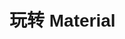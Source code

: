 

# 玩转 Material

<div id="progress-container">
  <div id="progress-bar"></div>
</div>


> 看似最简单实则最折磨的一步(╯﹏╰)  

其实[官方文档](https://squidfunk.github.io/mkdocs-material/tutorials/blogs/basic/)能解决 80% 的问题，但第一次 face 可能会迷失方向  
所以我会先尝试为“设置”模块—— mkdocs.yml 写一份尽可能详细的说明书  
让您能够游刃有余的在官方文档中找到自己所需  
当然，我也会给出自己的配置方案，您可以在我的基础上修改（不建议）

## 关于 mkdocs.yml ，我们能做些什么？

### 字段树

```text
mkdocs.yml
├─ site_author
├─ site_name
├─ site_url
├─ site_description
├─ repo_name
├─ repo_url
├─ copyright
├─ nav
│  └─ 您的项目结构
├─ theme
│  ├─ 主题配置
│  └─ features
├─ plugins
├─ markdown_extensions
├─ extra
├─ extra_javascript
└─ extra_css
```

### 字段解释

#### 站点信息

:   site_author：站点作者

:   site_name：站名

:   site_url：站点地址，如 `https://dixilog.github.io/`

:   site_description：站点描述，用于搜索引擎附栏 / 收藏介绍

:   repo_name：您的 github 仓库名称

:   repo_url：您的 github 地址

:   copyright：版权声明，不是很懂，建议百度

---

#### nav——导航树

> mkdocs 初始化时会自主渲染 nav 下每一路径的文档

!!! abstract "关于 nav"
    除了配置 blog 插件对应文件夹下文档，其余都需要先在导航树中说明，方可成功渲染  
    配置格式为“栏目 + 子文档”

^^下面以我的 nav 为例进行说明^^

1. 一级缩进为总栏目，如“Home”“NBU-NOTEBOOK”等，栏目下可有任意子栏目
2. 在 nav 中的顺序即为网址排序
3. 每一栏目下必须有一个 index.md，而第一栏目下的为网站先导页，即 HOME 页
4. 渲染后的 ==栏目名== 受 nav 配置控制，==文档名== 一般就是标题

```yaml title="mkdocs.yml"
# 导航树配置
nav:
  - Home: 
    - index.md
    - Build Your Own Blog: 
      - build_your_web/index.md
      - build_your_web/access your github.io.md
      - build_your_web/玩转 Material.md
      - build_your_web/feishu2githubPages.md
    - build_your_web/markdown 速记.md
  - NBU-NOTEBOOK: 
      - NBU-NOTEBOOK/index.md
      - NBU-NOTEBOOK/S&S.md
  - 随手记[TODO]:
      - 随手记/index.md
  - Chronic Study[TODO]:
      - Chronic Study/index.md
  - NBU_ROCOS:
      - ROCOS/index.md
      - ROCOS/info&ref.md
  - 闲言碎语:
      - blog/index.md
```

对应的目录树（部分）

```
docs
├─ index.md
│
├─ build_your_web
│  ├─ access your github.io.md
│  ├─ feishu2githubPages.md
│  ├─ index.md
│  ├─ markdown 速记.md
│  └─ 玩转 Material.md
│
├─ NBU-NOTEBOOK
│  ├─ index.md
│  └─ S&S.md
│
├─ 随手记
│  └─ index.md
│
├─ Chronic Study
│  └─ index.md
│
├─ ROCOS
│  ├─ index.md
│  └─ info&ref.md
│
└─ blog
   ├─ .authors.yml
   ├─ index.md
   └─ posts
```

熟悉之后就可以在自己构思的网站框架基础上搭建目录环境并配置 nav 啦~


---

### 我们还能做些什么？



=== "theme 基础配置"

    > 这一部分和 [Setup](https://squidfunk.github.io/mkdocs-material/setup/) 部分对应 
 
    ^^name^^：主题名称，这里填 material(当然，您也可以换成您喜欢的)  
    ^^favicon^^：网站图标  
    ^^language^^：语言  
    ^^font^^：字体，包括正文与代码  
    ^^palette^^：亮暗色模式配置  
    ^^icon^^：用到的 icon，如 logo、注释等(1)
    { .annotate }

    1. [icon 检索](https://squidfunk.github.io/mkdocs-material/reference/icons-emojis/#search)传送门
     
    ??? tip "可选 icon"  
        <center>

        | Icon name <br/>  | Purpose<br/>                                                                                             |
        | ---------------- | -------------------------------------------------------------------------------------------------------- |
        | `logo`<br/>      | 左上角的 LOGO<br/>                                                                                       |
        | `menu`<br/>      | Open drawer<br/>                                                                                         |
        | `alternate`<br/> | Change language<br/>                                                                                     |
        | `search`<br/>    | Search icon <br/> |
        | `share`<br/>     | Share search<br/>                                                                                        |
        | `close` <br/>    | Reset search,  dismissannouncements<br/>                                                                 |
        | `top`<br/>       | Back-to-top button<br/>                                                                                  |
        | `edit`<br/>      | Edit current page<br/>                                                                                   |
        | `view`<br/>      | View page source<br/>                                                                                    |
        | `repo`<br/>      | Repository icon<br/>                                                                                     |
        | `previous`<br/>  | Previous page in footer, hide search on mobile<br/>                                                      |
        | `next`<br/>      | Next page in footer<br/>                                                                                 |

        </center>

    ??? example "我的配置"  
        ```yaml title="mkdocs.yml"
        name: material # 主题名称
        # custom_dir: overrides # 自定义文件夹，对于个别页面，如果您不想使用主题的默认样式，可以在这里进行修改，使用里面的文件覆盖主题的默认文件。具体可以参考material官方文档
        favicon: img/favicon.ico  # 网站图标
        language: zh # 语言
        font: # 字体，大概率不需要换
            text: Roboto
            code: Roboto Mono
        palette:
        - media: "(prefers-color-scheme: light)" # 浅色
            scheme: default
            primary: light green
            accent: orange
            toggle:
            icon: material/lightbulb-variant
            name: Switch to dark mode
        - media: "(prefers-color-scheme: dark)" # 深色
            scheme: slate
            primary: blue grey
            accent: amber
            toggle:
            icon: material/lightbulb-variant-outline
            name: Switch to light mode
        icon: # 一些用到的icon
            logo: logo
            previous: fontawesome/solid/angle-left
            next: fontawesome/solid/angle-right
            repo: fontawesome/brands/git-alt 
            annotation: material/chevron-right-circle
        ```
=== "features"

    关于网站基础功能（features），material 为我们提供了大量选择  
    下面将说明我们具体能改些什么，同时给出传送门，如有需求即可前往查询配置（其实是懒得打  
    非面面俱到，只挑自己会的 🤷‍♂️  

    <div class="grid cards" markdown>

    -   :art:{ .lg .middle } **更改配色**

        ---

        - 主题色、强调色和亮暗色模式的配色  
        - 自定义颜色

        [:octicons-arrow-right-24: Changing the colors](https://squidfunk.github.io/mkdocs-material/setup/changing-the-colors)

    -   :material-format-font:{ .lg .middle } **更改字体**

        ---

        常规字体 | 自定义字体

        [:octicons-arrow-right-24: Changing the fonts](https://squidfunk.github.io/mkdocs-material/setup/changing-the-fonts/)

    -   :earth_asia:{ .lg .middle } **更改语言**

        ---

        默认语言 | 多语言选择 | 自定义翻译

        [:octicons-arrow-right-24: Changing the language](https://squidfunk.github.io/mkdocs-material/setup/changing-the-language/)

    -   :simple-icon:{ .lg .middle } **更改图标**

        ---

        网页 LOGO | 导航栏图标 | 按钮 icon

        [:octicons-arrow-right-24: Changing the logo and icons](https://squidfunk.github.io/mkdocs-material/setup/changing-the-logo-and-icons/)
    -   :material-navigation-variant:{ .lg .middle } **导航栏设置**

        ---

        跳转快速加载 | URL 锚点追踪 | 导航栏位置  
        左侧导航栏折叠/展开 |  导航修剪   
        index 页设置 | 目录集成  
        目录跟踪 | 快速返回 | 页面宽度  

        [:octicons-arrow-right-24: Setting up navigation](https://squidfunk.github.io/mkdocs-material/setup/setting-up-navigation/)
    -   :smiling_face_with_3_hearts:{ .lg .middle } **强迫症补齐**

        ---

        [:octicons-arrow-right-24: 啥也没有](#)

    </div>
=== "plugins"

    除了基础设定，material 还提供了一些 [plugins](https://squidfunk.github.io/mkdocs-material/plugins/) 以提高幸福度  
    对于我使用的 ^^search、blog 和 statistics^^ 插件见后  

    至于其他插件，目前没用过也没需求，不会捏 😋  
    可以自己折腾一下，到这里其实应该能看出官网写的是很很清晰惹
=== "markdown_extensions"
    
    mkdocs 的一大特色便是富文本下 md 文件的静态渲染，其中 pyMarkdown 功不可没

    用法可见我的 [pyMarkdown 速记](http://127.0.0.1:8000/build_your_web/markdown%20%E9%80%9F%E8%AE%B0/)(1) ，而这里与 [Reference](https://squidfunk.github.io/mkdocs-material/reference/) 对应说明配置  
    { .annotate }

    1. 建议全部配置结束后再去折腾:pinching_hand:

    ##### 您可以增加

    <div class="grid cards" markdown>

    -   [高亮块](https://squidfunk.github.io/mkdocs-material/reference/admonitions/)

        ---
        ```yaml title="mkdocs.yml"
        markdown_extensions:
            - admonition
            - pymdownx.details
            - pymdownx.superfences
        ```

    -   [注释块](https://squidfunk.github.io/mkdocs-material/reference/annotations/)

        ---
        ```yaml title="mkdocs.yml"
        markdown_extensions:
            - attr_list
            - md_in_html
            - pymdownx.superfences
        ```

    -   [按钮](https://squidfunk.github.io/mkdocs-material/reference/buttons/)

        ---
        ```yaml title="mkdocs.yml"
        markdown_extensions:
            - attr_list
        ```

    -   [代码块](https://squidfunk.github.io/mkdocs-material/reference/code-blocks/)

        ---
        ```yaml title="mkdocs.yml"
        markdown_extensions:
          - pymdownx.highlight:
            anchor_linenums: true
            line_spans: __span
            pygments_lang_class: true
          - pymdownx.inlinehilite
          - pymdownx.snippets
          - pymdownx.superfences
        theme:
            features:
              - content.code.copy
        ```

    -   [分栏](https://squidfunk.github.io/mkdocs-material/reference/content-tabs/)

        ---
        ```yaml title="mkdocs.yml"
        markdown_extensions:
            - pymdownx.superfences
            - pymdownx.tabbed:
                alternate_style: true
            theme:
                features:
                  - content.tabs.link
        ```

    -   [表格](https://squidfunk.github.io/mkdocs-material/reference/data-tables/)

        ---
        ```yaml title="mkdocs.yml"
        markdown_extensions:
            - tables
        ```

    -   [diagram](https://squidfunk.github.io/mkdocs-material/reference/diagrams/)

        ---
        ```yaml title="mkdocs.yml"
        markdown_extensions:
            - pymdownx.superfences:
            custom_fences:
              - name: mermaid
                class: mermaid
                format: !!python/name:pymdownx.superfences.fence_code_format
        ```

    -   [脚注](https://squidfunk.github.io/mkdocs-material/reference/footnotes/)

        ---
        ```yaml title="mkdocs.yml"
        markdown_extensions:
            - footnotes
        ```

    -   [强调格式](https://squidfunk.github.io/mkdocs-material/reference/formatting/)

        ---
        ```yaml title="mkdocs.yml"
        markdown_extensions:
            - pymdownx.critic
            - pymdownx.caret
            - pymdownx.keys
            - pymdownx.mark
            - pymdownx.tilde
        ```

    -   [grid](https://squidfunk.github.io/mkdocs-material/reference/grids/)

        ---
        ```yaml title="mkdocs.yml"
        markdown_extensions:
            - attr_list
            - md_in_html
        ```

    -   [表情](https://squidfunk.github.io/mkdocs-material/reference/icons-emojis/)

        ---
        ```yaml title="mkdocs.yml"
        markdown_extensions:
            - attr_list
            - pymdownx.emoji:
                emoji_index: !!python/name:material.extensions.emoji.twemoji
                emoji_generator: !!python/name:material.extensions.emoji.to_svg
        ```

    -   [图片](https://squidfunk.github.io/mkdocs-material/reference/images/)

        ---
        ```yaml title="mkdocs.yml"
        markdown_extensions:
            - attr_list
            - md_in_html
        ```

    -   [列表](https://squidfunk.github.io/mkdocs-material/reference/lists/)

        ---
        ```yaml title="mkdocs.yml"
        markdown_extensions:
            - def_list
            - pymdownx.tasklist:
                custom_checkbox: true
        ```

    -   [公式](https://squidfunk.github.io/mkdocs-material/reference/math/)

        ---
        ```js title="docs/javascripts/mathjax.js"
        window.MathJax = {
            tex: {
                inlineMath: [["\\(", "\\)"]],
                displayMath: [["\\[", "\\]"]],
                processEscapes: true,
                processEnvironments: true
            },
            options: {
                ignoreHtmlClass: ".*|",
                processHtmlClass: "arithmatex"
            }
        };

        document$.subscribe(() => { 
            MathJax.startup.output.clearCache()
            MathJax.typesetClear()
            MathJax.texReset()
            MathJax.typesetPromise()
        })
        ```
        ```js title="docs/javascripts/katex.js"
        document$.subscribe(({ body }) => { 
            renderMathInElement(body, {
                delimiters: [
                { left: "$$",  right: "$$",  display: true },
                { left: "$",   right: "$",   display: false },
                { left: "\\(", right: "\\)", display: false },
                { left: "\\[", right: "\\]", display: true }
                ],
            })
        })
        ```

        ```yaml title="mkdocs.yml"
        markdown_extensions:
            - pymdownx.arithmatex:
                generic: true

        extra_javascript:
            - javascripts/mathjax.js
            - https://unpkg.com/mathjax@3/es5/tex-mml-chtml.js
            - javascripts/katex.js
            - https://unpkg.com/katex@0/dist/katex.min.js
            - https://unpkg.com/katex@0/dist/contrib/auto-render.min.js
            
        extra_css:
            - https://unpkg.com/katex@0/dist/katex.min.css
        ```

    </div>


=== "其他字段"

    extra：其他设置，如 analytics 分析，页脚设置

    extra_javascript | extra_css ：额外的 js 文件和 css 文件，用于自添加 
---



## 我的配置

### .yml 配置

比较凌乱（因为当初复制粘贴的时候看不懂），只是参考，推荐大家基于官方文档慢慢配置

```yaml
# 项目信息_
# 站点作者_
site_author: dixi  
# 站名_
site_name: dixi's BLOG
# 站点地址_
# site_url: https://localhost:8000/_
site_url: https://dixilog.github.io/

site_description: >- # 项目描述
  Welcome to dixi's BLOG. Ad infinitum, ad aeternum progredi.
# 代码仓库信息
repo_name:  dixiLOG # 仓库名称_
repo_url: https://github.com/dixiLOG/dixiLOG.github.io.git # 仓库地址
# 版权信息
copyright: Copyright &copy; 2024 | powered by dixiLOG | All rights reserved.
# 导航树配置
nav:
  - Home: 
    - index.md
    - Build Your Own Blog: 
      - build_your_web/index.md
      - build_your_web/access your github.io.md
      - build_your_web/玩转 Material.md
      - build_your_web/feishu2githubPages.md
    - build_your_web/markdown 速记.md
  - NBU-NOTEBOOK: 
      - NBU-NOTEBOOK/index.md
      - NBU-NOTEBOOK/S&S.md
  - 随手记[TODO]:
      - 随手记/index.md
  - Chronic Study[TODO]:
      - Chronic Study/index.md
  - NBU_ROCOS:
      - ROCOS/index.md
      - ROCOS/info&ref.md
  - 闲言碎语:
      - blog/index.md

# 主题配置
theme:
  name: material # 主题名称
  # custom_dir: material/overrides # 自定义文件夹，对于个别页面，如果您不想使用主题的默认样式，可以在这里进行修改，使用里面的文件覆盖主题的默认文件。具体可以参考material官方文档
  # logo: https://cdn.jsdelivr.net/gh/dixiLOG/blogStatic/images/logo.png # logo 图片  
  favicon: img/favicon.ico  # 网站图标
  language: zh # 语言
  font: # 字体，大概率不需要换
    text: Roboto
    code: Roboto Mono
  palette:
  - media: "(prefers-color-scheme: light)" # 浅色
    scheme: default
    primary: light green
    accent: orange
    toggle:
      icon: material/lightbulb-variant
      name: Switch to dark mode
  - media: "(prefers-color-scheme: dark)" # 深色
    scheme: slate
    primary: blue grey
    accent: amber
    toggle:
      icon: material/lightbulb-variant-outline
      name: Switch to light mode
  icon: # 一些用到的icon
    logo: logo
    previous: fontawesome/solid/angle-left
    next: fontawesome/solid/angle-right
    repo: fontawesome/brands/git-alt 
    annotation: material/chevron-right-circle
  # 功能
  features:
    # - header.autohide # 自动隐藏头部
    - navigation.instant # 导航栏快速跳转
    - navigation.tabs # 导航栏多标签
    - navigation.sections # 开启后左侧导航栏不折叠
    - navigation.tracking # 导航栏URL跟踪
    - navigation.footer # 底部导航栏
    - search.highlight # 搜索结果高亮
    # - navigation.expand # 导航栏展开
    - navigation.indexes # 提供概述页面
    - toc.follow # 目录跟随
    # - navigation.tabs # 顶级索引被作为tab
    # - navigation.tabs.sticky # 导航栏始终可见
    # - toc.integrate # 目录集成左边栏
    - navigation.top # 快速回到顶部
    - content.code.annotate # 代码注解
    - content.tooltips # 工具提示
    - search.suggest # 搜索建议
    - search.share # 搜索结果分享
    - content.code.copy # 复制代码按钮
    - navigation.instant.prefetch # 预加载
    - navigation.instant.progress # 进度条
    # - content.action.edit
    # - content.action.view

# 插件配置
plugins:
- glightbox # 图片灯箱
- search: # 搜索
    lang: 
      - en
      - zh  # 中文搜索支持
- tags # 标签功能 插件
# - meta-descriptions:
#     export_csv: false
#     quiet: false
#     enable_checks: false
#     min_length: 50
#     max_length: 160
#     trim: false # 元描述插件
- statistics: # 统计功能插件 
    page_template: "page_template/page_statistics.html"
    words_per_minute: 200
- blog: # 博客功能插件
    blog_dir: blog
    # blog_toc: true
    post_date_format: full
    archive_toc: true
    categories_toc: true
    archive_name: DIXI的碎碎念流水
    # archive_date_format: MMMM
    category_name: DIXI的碎碎念分类
    # categories_allowed:
      # - 口水鸡  #书 电影
      # - 豆腐脑  #输出观点
      # - 碎碎念  #随笔
    pagination_per_page: 15 # 每页文章数
    # post_excerpt: required # 文章摘要,和下面的配合食用，但不知道为什么我不能开启这一句
    post_excerpt_separator: <!-- more -->
    pagination_format: "$link_first $link_previous ~2~ $link_next $link_last"   # 页码格式_
    # pagination_keep_content: true   # 保留分页内容
    # draft_if_future_date: true # 草稿发布日期大于当前日期则发布为草稿
    post_readtime: false   # 关闭阅读时间
    # post_readtime_words_per_minute: 300

# - git-revision-date-localized:
#     enable_creation_date: true # 启用创建日期
#     enable_last_updated_date: true # 启用最后更新日期
#     fallback_to_build_date: false # 启用日期，如果没有git信息，则使用构建日期
#     format: "%Y-%m-%d" # 日期格式化
#     locale: zh_CN # 语言

# mk扩展配置_
markdown_extensions:
  - toc:      # 目录
      permalink: true
      toc_depth: 4
      title: Contents
  # - meta
  - abbr
  - tables
  - def_list
  - attr_list
  - md_in_html
  - sane_lists
  - admonition
  - pymdownx.keys
  - pymdownx.mark #支持高亮标记文本
  - pymdownx.tilde
  - pymdownx.critic
  - pymdownx.details
  - pymdownx.snippets
  - pymdownx.magiclink
  - pymdownx.superfences
  - pymdownx.inlinehilite
  - markdown.extensions.attr_list
  - pymdownx.smartsymbols
  - pymdownx.arithmatex
  - pymdownx.caret
  - footnotes
  
  - pymdownx.betterem:     # 改进的强调
      smart_enable: all
  - pymdownx.emoji:
      emoji_index: **!!python/name:material.extensions.emoji.twemoji**
      emoji_generator: **!!python/name:material.extensions.emoji.to_svg**
  - pymdownx.tabbed:      # 标签页
      alternate_style: true 
  - pymdownx.tasklist:    # 任务列表
      custom_checkbox: true
  - pymdownx.highlight:    # 代码高亮
      anchor_linenums: true
  - pymdownx.arithmatex:  # 数学公式
      generic: true
  - pymdownx.superfences:    # diagrams | 流程图
      custom_fences:
      - name: mermaid
        class: mermaid
        format: **!!python/name:pymdownx.superfences.fence_code_format**

# 其他配置
extra:
  social:
    - icon: fontawesome/brands/github
      link: https://github.com/dixiLOG
      name: 我滴GitHub
  analytics:
    provider: google
    property: G-WNP42HF8NE
    feedback:
      title: Looking for your feedback!
      ratings:
        - icon: material/thumb-up-outline 
          name: This page was helpful
          data: 1
          note: >**-**
           O(∩_∩)O谢谢啦~
        - icon: material/thumb-down-outline
          name: This page could be improved
          data: 0
          note: >**-** 
            嘿呀嘿呀，努力搬砖...

# 额外的js文件和css文件
extra_javascript:
  # 自定义js文件，一定要放在最后面，不然会覆盖掉主题的js文件
  # - https://www.gstatic.com/firebasejs/8.10.0/firebase-app.js   
  # - https://www.gstatic.com/firebasejs/8.10.0/firebase-auth.js
  - javascripts/extra.js
  - https://imgbb.com/upload.js
  - javascripts/katex.js
  - https://unpkg.com/katex@0/dist/katex.min.js
  - https://unpkg.com/katex@0/dist/contrib/auto-render.min.js
  - javascripts/mathjax.js
  - https://unpkg.com/mathjax@3/es5/tex-mml-chtml.js

  # - '//busuanzi.ibruce.info/busuanzi/2.3/busuanzi.pure.mini.js'
extra_css:
  - stylesheets/extra.css
  - https://cdn.jsdelivr.net/npm/lxgw-wenkai-webfont@1.1.0/style.css
  - https://unpkg.com/katex@0/dist/katex.min.css
```

---

> 到此基本配置结束  
> 后面的功能就是选做啦

### giscus 评论模块

[这篇教程](https://yliu-fe.github.io/Techs/Notes%20for%20Mkdocs/Comment%20with%20Giscus/)说的已然是非常清楚，我就不照搬了  
如果教程的方法 OK ，那就不需要往下看啦

!!! failure "我的问题"
    我发现本地渲染下正常而托管发布后评论模块不显示

没找到原因，于是我换了个思路  
因为我并没有每篇都需要加评论的需求（实际上只有 HOME 页），干脆就改成了 HTML 嵌入


??? success "在需要的页面中添加"
    ```html hl_lines="5-6 8" title=".md"
    <!-- Giscus 评论功能 -->
    <div id="giscus-container"></div>

    <script src="https://giscus.app/client.js"
            data-repo="..."
            data-repo-id="..."
            data-category="Announcements"
            data-category-id="..."
            data-mapping="pathname"
            data-strict="0"
            data-reactions-enabled="0"    
            data-emit-metadata="0"
            data-input-position="bottom"
            data-theme="preferred_color_scheme"
            data-lang="zh-CN"
            crossorigin="anonymous"
            async>
    </script>

    <script>
        document.addEventListener("DOMContentLoaded", **function**() {
            **var** feedbackSection = document.querySelector('md-feedback'); // 确保选择器正确
            **var** giscusContainer = document.querySelector('#giscus-container');

            if (feedbackSection && giscusContainer) {
                // 调试输出
                console.log('Feedback section found:', feedbackSection);
                console.log('Giscus container found:', giscusContainer);

                // 确保 feedbackSection 在页面中
                if (feedbackSection.parentNode) {
                    feedbackSection.parentNode.appendChild(giscusContainer); // 尝试 appendChild
                }
            } else {
                console.log('Feedback section or Giscus container not found.');
            }

            // 设置初始主题
            **var** palette = __md_get("__palette");
            **var** theme = palette && palette.color.scheme === "slate" ? "dark" : "light";
            **var** giscusScript = document.querySelector("#giscus-container script");
            if (giscusScript) {
                giscusScript.setAttribute("data-theme", theme);
            }

            // 注册主题切换事件
            **var** paletteToggle = document.querySelector("[data-md-component=palette]");
            if (paletteToggle) {
                paletteToggle.addEventListener("change", **function**() {
                    **var** newPalette = __md_get("__palette");
                    **var** newTheme = newPalette && newPalette.color.scheme === "slate" ? "dark_dimmed" : "light_high_contrast";
                    // 主题颜色
                    // | 'light'
                    // | 'light_high_contrast'
                    // | 'light_protanopia'
                    // | 'dark'
                    // | 'dark_high_contrast'
                    // | 'dark_protanopia'
                    // | 'dark_dimmed'
                    // | 'transparent_dark'

                    // 更新 Giscus 评论主题
                    **var** giscusFrame = document.querySelector("iframe.giscus-frame");
                    if (giscusFrame) {
                        giscusFrame.contentWindow.postMessage(
                            { giscus: { setConfig: { theme: newTheme } } },
                            "https://giscus.app"
                        );
                    }

                });
            }
        });
    </script>
    ```
高亮的三行改成自己的即可

---

### Google Analytics & firebase 身份认证

首先您需要注册一个 [Google Analytics](https://analytics.google.com/ ) 的账号并创建一个与网站绑定的数据流，最终得到一个 ID，就在下图的框框里

![](https://cdn.jsdelivr.net/gh/dixiLOG/blogStatic/GM74btDk6oy0jKxxCngchbOlnMc.png)

如果有问题，可以看看 [support.google.com](https://support.google.com/analytics/answer/9304153?hl=zh-Hans#zippy=) 或者其他类似的帮助文档

然后在 extra 字段配置即可

```yaml title="mkdocs.yml"
extra:
  analytics:
    provider: google
    property: G-XXXXXXXXXX
```

后续网站上所有的操作都会被记录下来了

---

下面是基于 firebase 的身份认证，对于一个开源的项目来说并没有啥意义，但做都做了就记录一下咯:man_tipping_hand:  
原理十分简单，即用第三方平台管理账号密码，并监视被保护页，遇到未登录用户跳转至登陆页面

同样的，您需要先拥有一个与网页绑定的 [firebase](https://firebase.google.com/?hl=zh-cn) 账号

![](https://cdn.jsdelivr.net/gh/dixiLOG/blogStatic/F1U4b7WJuoaWnrxKtB8c1KpDnXc.png)

如果是第一次登陆，则无任何项目，所以下一步就是创建一个新的项目

找到"创建项目"，输入您的名称，继续

![](https://cdn.jsdelivr.net/gh/dixiLOG/blogStatic/MOo1bGEKPoBqvzx18ClcU68Mnlg.png)

勾选 Analytics，继续

![](https://cdn.jsdelivr.net/gh/dixiLOG/blogStatic/WXB5bG07QoMgoXxNg1CcjRYqnGg.png)

选择账号，创建项目

![](https://cdn.jsdelivr.net/gh/dixiLOG/blogStatic/WckwbLayTokbVpxeZ8YcVeUwn0g.png)

转完圈圈，选择网页创建新的应用

![](https://cdn.jsdelivr.net/gh/dixiLOG/blogStatic/H4fUbYkvcogs25xp5wBc9cSgnee.png)

输入名称，^^勾选 hosting^^ ，创建即可

![](https://cdn.jsdelivr.net/gh/dixiLOG/blogStatic/Fc9vbpsAroshBix2j9FcHFQWnAi.png)

![](https://cdn.jsdelivr.net/gh/dixiLOG/blogStatic/XGPmbAFdHo54HnxNiZpcWH8onKe.png)

进入应用的设置界面下拉，得到配置段

![](https://cdn.jsdelivr.net/gh/dixiLOG/blogStatic/YZvWbC2aXoXTEzxH1pic0sVnnL7.png)

左边导航栏选择 Authentic 进入后即可开始配置

![](https://cdn.jsdelivr.net/gh/dixiLOG/blogStatic/MbaqbvLtQohk1IxsvM5cDaOMnzh.png)

---

**下面是我的配置**

选择电子邮件/密码登陆，创建一个用户

![](https://cdn.jsdelivr.net/gh/dixiLOG/blogStatic/DBBlb0zZso8c00xYWcUcKsiRnnd.png)

设置为只登陆（因为是身份认证）

![](https://cdn.jsdelivr.net/gh/dixiLOG/blogStatic/TXGGb4JSBo3tAKxOBkQcWh4Vnwd.png)

---

**接着配置网页端**


??? "在需要保护页面所在目录下新建 login.html"
    ```html title="login.html"
    <!DOCTYPE html>
    <html lang="en">
    <head>
        <meta charset="UTF-8">
        <meta name="viewport" content="width=device-width, initial-scale=1.0">
        <title>Login</title>
        <style>
            body {
                font-family: Arial, sans-serif;
                background: url('rocos_img/zmbz.png') no-repeat center center fixed; /* 替换为您的本地图像路径 */
                background-size: cover;
                display: flex;
                justify-content: center;
                align-items: center;
                height: 100vh;
                margin: 0;
                animation: backgroundAnimation 10s infinite alternate;/* 背景动画 */
            }

            /* 背景动画，渐隐和缩放效果 */
            @keyframes backgroundAnimation {
                0% {
                    opacity: 0.8;
                    transform: scale(1);
                }
                50% {
                    opacity: 1;
                    transform: scale(1.05);
                }
                100% {
                    opacity: 0.8;
                    transform: scale(1);
                }
            }

            #login-form {
                background: rgba(204, 224, 217, 0.98); /* 调整背景颜色的透明度 */
                border-radius: 10px;
                box-shadow: 0 10px 20px rgba(0, 0, 0, 0.2), 0 6px 6px rgba(0, 0, 0, 0.22); /* 增强阴影效果 */
                padding: 30px;
                width: 100%;
                max-width: 350px;
                text-align: center;
                animation: formAnimation 2s ease-in-out; /* 登录表单的进入动画 */
                transition: transform 0.1s ease-out; /* 添加平滑过渡 */
                transform-style: preserve-3d; /* 保留 3D 变换效果 */
            }

            _/* 表单动画，淡入效果 */_
            @keyframes formAnimation {
                0% {
                    opacity: 0;
                    transform: translateY(-20px);
                }
                100% {
                    opacity: 1;
                    transform: translateY(0);
                }
            }

            #login-form h2 {
                margin-bottom: 20px;
                color: #333;
                font-size: 24px;
                transform: translateZ(20px); /* 增加 Z 轴位移以显示厚度 */
            }

            #login-form input {
                width: calc(100% - 20px);
                padding: 15px;
                margin: 10px 0;
                border: 1px solid #ddd;
                border-radius: 5px;
                font-size: 16px;
                box-sizing: border-box;
                transition: box-shadow 0.3s ease; /* 输入框焦点动态效果 */
                transform: translateZ(10px); /* 增加 Z 轴位移以显示厚度 */
            }
            #login-form input:focus {
                box-shadow: 0 0 8px rgba(0, 123, 255, 0.5);
            }

            #login-form button {
                width: 100%;
                padding: 15px;
                font-size: 16px;
                border: none;
                border-radius: 5px;
                background-color: #414b56;
                color: #fff;
                cursor: pointer;
                transition: background-color 0.3s ease, transform 0.3s ease; /* 按钮的动态效果 */
                transform: translateZ(10px); /* 增加 Z 轴位移以显示厚度 */
            }
            #login-form button:hover {
                background-color: #e7d362;
                transform: translateZ(10px) translateY(-2px);
            }
            #login-form p {
                margin-top: 15px;
                font-size: 14px;
                color: #555;
                transform: translateZ(10px); /* 增加 Z 轴位移以显示厚度 */
            }
            #login-form a {
                color: #007bff;
                text-decoration: none;
                transform: translateZ(10px); /* 增加 Z 轴位移以显示厚度 */
            }
            #login-form a:hover {
                text-decoration: underline;
            }

            /* 添加一些漂浮的装饰元素 */
            .floating-element {
                position: absolute;
                background-color: rgba(255, 255, 255, 0.6);
                border-radius: 50%;
                animation: floatingAnimation 6s infinite ease-in-out;
            }

            @keyframes floatingAnimation {
                0% {
                    transform: translateY(0);
                }
                50% {
                    transform: translateY(-15px);
                }
                100% {
                    transform: translateY(0);
                }
            }

            /* 定义不同大小和位置的漂浮元素 */
            .floating-element:nth-child(1) {
                width: 80px;
                height: 80px;
                bottom: 10%;
                left: 10%;
                animation-duration: 4s;
            }

            .floating-element:nth-child(2) {
                width: 50px;
                height: 50px;
                top: 20%;
                right: 20%;
                animation-duration: 7s;
            }

            .floating-element:nth-child(3) {
                width: 100px;
                height: 100px;
                top: 40%;
                left: 50%;
                animation-duration: 5s;
            }
        </style>
    </head>
    <body>
        <!-- 漂浮的装饰元素 -->
        <div class="floating-element"></div>
        <div class="floating-element"></div>
        <div class="floating-element"></div>

        <form id="login-form" onsubmit="return login();">
            <h2>Login</h2>
            <input type="email" id="email" placeholder="Email" required>
            <input type="password" id="password" placeholder="Password" required>
            <button type="submit">Login</button>
        </form>
        
        <script src="https://www.gstatic.com/firebasejs/8.10.0/firebase-app.js"></script>
        <script src="https://www.gstatic.com/firebasejs/8.10.0/firebase-auth.js"></script>
        <script>
            **const** firebaseConfig = {
                apiKey: "XXXXXXXXXXXXXXXXXXXXXX",
                authDomain: "XXXXXXXXXXXXXXXXXX",
                projectId: "XXXXXX",
                storageBucket: "XXXXXXXXXXXXXXXXXX",
                messagingSenderId: "XXXXXXXXX",
                appId: "XXXXXXXXXXXXXX",
                measurementId: "XXXXXXXXXXXXXXXX"
            };
            if (!firebase.apps.length) {
                firebase.initializeApp(firebaseConfig);
            }

            **function** login() {
                **const** email = document.getElementById("email").value;
                **const** password = document.getElementById("password").value;

                firebase.auth().signInWithEmailAndPassword(email, password)
                    .then((userCredential) **=>** {
                        window.location.href = '../ROCOS'; // 登录成功后跳转到受保护内容的入口页面
                    })
                    .catch((error) **=>** {
                        **const** errorMessage = error.message;

                        if (errorMessage.includes("INVALID_LOGIN_CREDENTIALS")) {
                            alert("邮箱或密码填写错误，请重试");
                        } else if (errorMessage.includes("EMAIL_NOT_FOUND")) {
                            alert("该邮箱不存在，请检查输入或注册新账户");
                        } else if (errorMessage.includes("USER_DISABLED")) {
                            alert("此用户账户已被禁用");
                        } else {
                            alert(`登录失败: ${errorMessage}`);
                        }
                        window.location.href = '../'; // 可根据需要删除或修改这行
                    });

                return false; _// 阻止表单提交_
            }

            firebase.auth().onAuthStateChanged((user) **=>** {
                if (user) {
                    window.location.href = '../ROCOS'; // 已登录用户直接跳转到受保护内容的入口页面
                }
            });

            // 添加鼠标移动事件监听器
            document.addEventListener("mousemove", **function** (e) {
                **const** loginForm = document.getElementById("login-form");
                **const** rect = loginForm.getBoundingClientRect();
                **const** x = e.clientX - rect.left - rect.width / 2;
                **const** y = e.clientY - rect.top - rect.height / 2;

                **const** rotateX = -(y / rect.height) * 15; // 根据鼠标位置计算旋转角度
                **const** rotateY = (x / rect.width) * 15;

                loginForm.style.transform = `perspective(1000px) rotateX(${rotateX}deg) rotateY(${rotateY}deg)`;
            });
        </script>
    </body>
    </html>
    ```

内容多是因为添加了一些花里胡哨的功能，如卡片跟随倾角，周期动画

在需要保护的界面中添加监视

```html title=".md"
<!-- 引入 Firebase SDK -->
<script src="https://www.gstatic.com/firebasejs/8.10.0/firebase-app.js"></script>
<script src="https://www.gstatic.com/firebasejs/8.10.0/firebase-auth.js"></script>

<script>
    // 确保 Firebase 只初始化一次
    if (!firebase.apps.length) {
        **const** firebaseConfig = {
            apiKey: "XXXXXXXXXXXXXXXXXXXXXX",
            authDomain: "XXXXXXXXXXXXXXXXXX",
            projectId: "XXXXXX",
            storageBucket: "XXXXXXXXXXXXXXXXXX",
            messagingSenderId: "XXXXXXXXX",
            appId: "XXXXXXXXXXXXXX",
            measurementId: "XXXXXXXXXXXXXXXX"
        };
        firebase.initializeApp(firebaseConfig);
    }

    // 监听用户登录状态
    firebase.auth().onAuthStateChanged((user) **=>** {
        if (user) {
            // 输出调试信息
            console.log('User already logged in, redirecting...');
            // alert('您已登录，为您自动跳转~');
        } else {
            // 输出调试信息
            console.log('User not logged in, redirecting to login.html');
            window.location.href = '../login.html'; // 未登录用户跳转到登录页
        }
    });
</script>
```

如此，当未登录用户点击时就会跳转 login.html

![](https://cdn.jsdelivr.net/gh/dixiLOG/blogStatic/QvP1b6xo0ohFd3x1GTScAL5cnoh.png)

而成功登陆之后，即可根据 cookie 自动登陆

---

### 基于 blog 插件的博客模块

在根目录下打开 powershell

```powershell title="powershell"
mkdir blog
cd blog
touch .authors.yml
mkdir posts
```

写入作者信息

```yaml title=".authors.yml"
authors:
    dixi:
        name: dixi        # Author name
        description: 略略略😋 # Author description
        avatar: /img/favicon.ico 
```
而 posts 下放置文章

字段不多解释，具体见 [Built-in blog plugin](https://squidfunk.github.io/mkdocs-material/plugins/blog/)

```yaml title="我的 mkdocs.yml"
- blog: # 博客功能插件
    blog_dir: blog
    # blog_toc: true
    post_date_format: full
    archive_toc: true
    categories_toc: true
    archive_name: DIXI的碎碎念流水
    # archive_date_format: MMMM
    category_name: DIXI的碎碎念分类
    # categories_allowed:      # 允许的分类
      # - 口水鸡  #书 电影
      # - 豆腐脑  #输出观点
      # - 碎碎念  #随笔
    pagination_per_page: 15 # 每页文章数_
    # post_excerpt: required # 文章摘要,和下面的配合食用，但不知道为什么我不能开启这一句
    post_excerpt_separator: <!-- more -->
    pagination_format: "$link_first $link_previous ~2~ $link_next $link_last"   # 页码格式_
    # pagination_keep_content: true   # 保留分页内容
    # draft_if_future_date: true # 草稿发布日期大于当前日期则发布为草稿
    post_readtime: false   # 关闭阅读时间
    # post_readtime_words_per_minute: 300
```
!!! success "使用"
    ```markdown title=".md"
    ---
    draft: false
    date: 2022-12-31
    categories:
        - 碎碎念
    authors:
        - dixi
    ---

    # title
    ```

---

### 基于 statistics 插件的阅读时长计算

参考：[mkdocs-statistics-plugin](https://pypi.org/project/mkdocs-statistics-plugin/)

![](https://cdn.jsdelivr.net/gh/dixiLOG/blogStatic/LO7pbg6rsoMCC1xVplgc2xdSnoh.png)

添加插件
```yaml title="mkdocs.yml"
plugins: 
   - statistics: # 统计功能插件 
```

具体字段见[参考文档](https://pypi.org/project/mkdocs-statistics-plugin/)

---

为解决 ^^Blog 下字体遮挡问题^^ ，需修改显示格式

参考：[statistics 修复 blog 显示问题](https://ronaldln.github.io/MyPamphlet-Blog/2023/10/24/mkdocs-material/)

在根目录下打开终端

```powershell title="powershell"
mkdir page_template
cd page_template
touch page_statistics.html
```

```html title="page_statistics.html"
<div markdown="1" style="margin-top: -30px; font-size: 0.75em; opacity: 0.7;">
&nbsp;

:material-circle-edit-outline: 约 {{ words }} 个字 {% if code_lines != 0 %} • :fontawesome-solid-code: {{ code_lines }} 行代码 {% endif %}{% if read_time %}:material-clock-time-two-outline: {% if read_time == 0 %}预计阅读时间不到 1 分钟{% else %}预计阅读时间 {{ read_time }} 分钟{% endif %}{% endif %}
    
---
</div>
```

```yaml title="mkdocs.yml"
plugins: 
   - statistics: # 统计功能插件
        page_template: "page_template/page_statistics.html"
```

---

### 霞鹜文楷字体

参考：[如何在 Mkdocs 里自定义字体(霞鹜文楷)](https://blog.csdn.net/m0_63203517/article/details/131946304)


```yaml title="mkdocs.yml"
extra_css:
  - https://cdn.jsdelivr.net/npm/lxgw-wenkai-webfont@1.1.0/style.css
  # - https://cdn.jsdelivr.net/npm/lxgw-wenkai-lite-webfont@1.1.0/style.css
  # - https://cdn.jsdelivr.net/npm/lxgw-wenkai-tc-webfont@1.0.0/style.css
  # - https://cdn.jsdelivr.net/npm/lxgw-wenkai-screen-webfont@1.1.0/style.css
```

```css  title="extra.css"
_/* 自定义字体 */_
body {
      font-family: "LXGW WenKai", sans-serif;
      /* Lite version */
      /* font-family: "LXGW WenKai Lite", sans-serif; */
      /* TC version */
      /* font-family: "LXGW WenKai TC", sans-serif; */
      /* Screen version */
      /* font-family: "LXGW WenKai Screen", sans-serif; */
    }
_/* 按钮字体 */_
button.md-top {
    font-family: LXGW WenKai; _/* 修改字体 */_
    font-size: 16px; _/* 修改字体大小 */_
    font-weight: bold; _/* 修改字体粗细 */_
    color: #374148; _/* 修改字体颜色 */_
  }
```

两个地方上下对应，区别见[参考文档](https://blog.csdn.net/m0_63203517/article/details/131946304)

---

### github 图床

!!! abstract "思路"
    创建新仓库与 token -> 下载并配置 PicGo -> 上传图片 ->  替换 md 图片链接 
    
个人感觉讲解意义不大，看[这一篇](https://zhuanlan.zhihu.com/p/347342082)即可  

---

### 创建/修改时间显示

> 最终效果/参考：[插件官方文档](https://timvink.github.io/mkdocs-git-revision-date-localized-plugin/)

安装插件

```powershell title="powershell"
pip install mkdocs-git-revision-date-localized-plugin
```

添加插件

```yaml title="mkdocs.yml"
plugins:
- git-revision-date-localized:  # 日期插件
    enabled: true
    fallback_to_build_date: true
    enable_creation_date: true  # 显示创建时间
    type: iso_datetime               # 日期显示格式（如 "2周前"）
    # custom_format: "%Y-%m-%d"   # 自定义日期格式（如 "2023-10-01"）
    locale: zh                  # 本地化语言（中文）
    timezone: Asia/Shanghai     # 时区
    exclude:                    # 排除某些文件
    - index.md
```

上述配置可按需修改，具体见官方文档👆

!!! note "关于`fallback_to_build_date`字段"
    相当于`default_date`，但如果没有`git`信息，则显示`build_date`，否则则显示当前时间  
    因为我的本地环境没有`git`信息，必须设为`true`，否则无法渲染  

修改`GitHub Actions`配置文件
```yaml hl_lines="6-7 18" title="PublishMySite.yml"
jobs: # 工作流的具体内容
  deploy:
    runs-on: ubuntu-latest # 创建一个新的云端虚拟机 使用最新Ubuntu系统
    steps:
      - uses: actions/checkout@v2 # 先checkout到main分支
        with:
            fetch-depth: 0
      - uses: actions/setup-python@v2 # 再安装Python3和相关环境
        with:
          python-version: 3.x

        # 使用 GitHub Actions 部署，需在配置文件中添加插件安装步骤：不加则github编译报错
      - run: pip install mkdocs-material # 使用pip包管理工具安装mkdocs-material
      - run: pip install mkdocs-statistics-plugin
      - run: pip install mkdocs-rss-plugin # 附加rss插件
      - run: pip install mkdocs-print-site-plugin # 附加打印插件
      - run: pip install mkdocs-glightbox # 附加图片放大插件
      - run: pip install mkdocs-git-revision-date-localized-plugin

      # 编译网站，最后再run
      - run: mkdocs gh-deploy --force # 使用mkdocs-material部署gh-pages分支         
```

推送到 GitHub 仓库，等待编译完成，即可在线浏览

---

### 一些简单的功能

#### 鼠标模拟烟花 + 样式

??? example "js | css"
    ```javascript title="extra.js"
    var CURSOR;

    Math.lerp = (a, b, n) => (1 - n) * a + n * b;

    const getStyle = (el, attr) **=>** {
        try {
            return window.getComputedStyle
                ? window.getComputedStyle(el)[attr]
                : el.currentStyle[attr];
        } catch (e) {}
        return "";
    };

    class Cursor {
        constructor() {
            this.pos = {curr: null, prev: null};
            this.pt = [];
            this.create();
            this.init();
            this.render();
        }

        move(left, top) {
            this.cursor.style["left"] = `${left}px`;
            this.cursor.style["top"] = `${top}px`;
        }

        create() {
            if (!this.cursor) {
                this.cursor = document.createElement("div");
                this.cursor.id = "cursor";
                this.cursor.classList.add("hidden");
                document.body.append(this.cursor);
            }

            var el = document.getElementsByTagName('*');
            for (**let** i = 0; i < el.length; i++)
                if (getStyle(el[i], "cursor") == "pointer")
                    this.pt.push(el[i].outerHTML);

            document.body.appendChild((this.scr = document.createElement("style")));
            // 这里改变鼠标指针的颜色 由svg生成
            this.scr.innerHTML = `* {cursor: url("data:image/svg+xml,<svg xmlns='http://www.w3.org/2000/svg' viewBox='0 0 8 8' width='8px' height='8px'><circle cx='4' cy='4' r='4' opacity='.5'/></svg>") 4 4, auto}`;
        }

        refresh() {
            this.scr.remove();
            this.cursor.classList.remove("hover");
            this.cursor.classList.remove("active");
            this.pos = {curr: null, prev: null};
            this.pt = [];

            this.create();
            this.init();
            this.render();
        }

        init() {
            document.onmouseover  = e => this.pt.includes(e.target.outerHTML) && this.cursor.classList.add("hover");
            document.onmouseout   = e => this.pt.includes(e.target.outerHTML) && this.cursor.classList.remove("hover");
            document.onmousemove  = e => {(this.pos.curr == null) && this.move(e.clientX - 8, e.clientY - 8); this.pos.curr = {x: e.clientX - 8, y: e.clientY - 8}; this.cursor.classList.remove("hidden");};
            document.onmouseenter = e => this.cursor.classList.remove("hidden");
            document.onmouseleave = e => this.cursor.classList.add("hidden");
            document.onmousedown  = e => this.cursor.classList.add("active");
            document.onmouseup    = e => this.cursor.classList.remove("active");
        }

        render() {
            if (this.pos.prev) {
                this.pos.prev.x = Math.lerp(this.pos.prev.x, this.pos.curr.x, 0.15);
                this.pos.prev.y = Math.lerp(this.pos.prev.y, this.pos.curr.y, 0.15);
                this.move(this.pos.prev.x, this.pos.prev.y);
            } else {
                this.pos.prev = this.pos.curr;
            }
            requestAnimationFrame(() => this.render());
        }
    }

    (() => {
        CURSOR = new Cursor();
        // 需要重新获取列表时，使用 CURSOR.refresh()
    })();

    // 生成随机颜色
    function randomColor() {
        const colors = ['#FF1461', '#18FF92', '#5A87FF', '#FBF38C'];
        return colors[Math.floor(Math.random() * colors.length)];
    }

    // 生成烟花效果
    function createFirework(x, y) {
        const fireworkContainer = document.createElement('div');
        fireworkContainer.classList.add('fireworks');
        fireworkContainer.style.left = `${x}px`;
        fireworkContainer.style.top = `${y}px`;
        document.body.appendChild(fireworkContainer);

        for (let i = 0; i < 25; i++) {
            const firework = document.createElement('div');
            firework.classList.add('firework');
            firework.style.backgroundColor = randomColor();
            firework.style.width = '5px';
            firework.style.height = '5px';
            firework.style.left = `${Math.random() * 80 - 50}px`;
            firework.style.top = `${Math.random() * 80 - 50}px`;
            firework.style.animation = `firework 1s ease-out forwards, fall 1s ${Math.random() * 0.5}s forwards`;
            fireworkContainer.appendChild(firework);
        }

        setTimeout(() => {
            fireworkContainer.remove();
        }, 300);
    }
    // 监听单击事件
    document.addEventListener('click', (event) => {
        const x = event.clientX;
        const y = event.clientY + window.scrollY;
        createFirework(x, y);
    });
    ```

    ```css  title="extra.css"
    _/* 鼠标样式 */_
    #cursor {
        position: fixed;
        width: 16px;
        height: 16px;
        _/* 这里改变跟随的底色 */_
        background: rgb(209, 181, 116);
        border-radius: 10px;
        opacity: 0.4;
        z-index: 10086;
        pointer-events: none;
        transition: 0.15s ease-in-out;
        transition-property: background, opacity, transform;
    }
    
    #cursor.hidden {
        opacity: 0;
    } */
    
    #cursor.hover {
        opacity: 0.001;
        transform: scale(2.5);
        -webkit-transform: scale(2.5);
        -moz-transform: scale(2.5);
        -ms-transform: scale(2.5);
        -o-transform: scale(2.5);
    }
    
    #cursor.active {
        opacity: 0.01;
        transform: scale(0.5);
        -webkit-transform: scale(0.5);
        -moz-transform: scale(0.5);
        -ms-transform: scale(0.5);
        -o-transform: scale(0.5);
    }
    _/* 烟花容器 */_
    .fireworks {
        position: absolute;
        pointer-events: none;
        z-index: 9999;
    }

    .firework {
        position: absolute;
        border-radius: 50%;
        opacity: 0;
        pointer-events: none;
        transform: scale(0);
        animation: firework 1s ease-out forwards;
    }

    @keyframes firework {
        0% {
            opacity: 1;
            transform: scale(1);
        }
        100% {
            opacity: 0;
            transform: scale(0);
        }
    }

    _/* 重力动画 */_
    @keyframes fall {
        0% {
            transform: translateY(0);
            opacity: 1;
        }
        100% {
            transform: translateY(50px);
            opacity: 0;
        }
    }
    ```

> 增添单击水波效果与滚动强调效果


??? example "js | css"
    ```javascript title="extra.js"
    // 新的点击效果：水波扩散（大小随机）
    function createRipple(x, y) {
        const ripple = document.createElement('div');
        ripple.className = 'ripple';
        ripple.style.left = `${x}px`;
        ripple.style.top = `${y}px`;
        // 生成随机比例（2～5之间），保留两位小数
        const randomScale = (Math.random() * 3 + 2).toFixed(2);
        ripple.style.setProperty('--random-scale', randomScale);
        document.body.appendChild(ripple);

        // 动画完成后移除该元素（800ms 与 CSS 动画时间对应）
        setTimeout(() => {
            ripple.remove();
        }, 800);
    }

    document.addEventListener('click', (event) => {
        const x = event.clientX;
        const y = event.clientY + window.scrollY;
        createRipple(x, y);
    });

    // 监听滚动事件，为鼠标添加更精致的滚动交互效果
    document.addEventListener('scroll', () => {
        // 添加 scrolling 类，触发滚动时的样式效果
        CURSOR.cursor.classList.add('scrolling');
        // 清除之前可能存在的定时器，避免连续滚动导致提前移除
        clearTimeout(CURSOR.scrollTimeout);
        // 设置定时器，150毫秒后移除 scrolling 类
        CURSOR.scrollTimeout = setTimeout(() => {
            CURSOR.cursor.classList.remove('scrolling');
        }, 150);
    });

    ```

    ```css  title="extra.css"
    /* 新的点击水波效果 */
    .ripple {
        position: absolute;
        width: 20px;
        height: 20px;
        border: 1.5px solid #ede1c7; /* 可调整边框颜色 */
        border-radius: 50%;
        transform: translate(-50%, -50%);
        pointer-events: none;
        z-index: 9999;
        animation: ripple-effect 0.8s ease-out forwards;
    }

    @keyframes ripple-effect {
        0% {
            transform: translate(-50%, -50%) scale(1);
            opacity: 1;
        }
        100% {
            transform: translate(-50%, -50%) scale(var(--random-scale, 4));
            opacity: 0;
        }
    }

    /* 鼠标滚动时的精致交互样式 */
    #cursor.scrolling {
        transform: scale(1.3) rotate(5deg);  /* 稍微放大并轻微旋转 */
        opacity: 0.85;                       /* 提升透明度，使效果更明显 */
        box-shadow: 0 0 8px rgba(0, 0, 0, 0.2);/* 添加柔和阴影，增强层次感 */
        transition: transform 0.15s cubic-bezier(0.25, 0.46, 0.45, 0.94),
                    opacity 0.15s cubic-bezier(0.25, 0.46, 0.45, 0.94),
                    box-shadow 0.15s cubic-bezier(0.25, 0.46, 0.45, 0.94);
    }
    ```

---

#### 图片放大

!!! bug "bug"
    目前发现鼠标单击导航栏/目录后，图片放大失效，原因未知  
    建议先用[插件](https://squidfunk.github.io/mkdocs-material/reference/images/)

??? example "js | css"
    ```javascript title="extra.js"
    // 监听图片放大事件
    document.querySelectorAll('.zoom').forEach(item => {
        item.addEventListener('click', function () {
            this.classList.toggle('image-zoom-large');
        })
    });
    ```

    ```css  title="extra.css"
    /* 图片放大start */
    .shadow {
    box-shadow: 0 4px 8px 0 rgba(0, 0, 0, 0.2), 0 6px 20px 0 rgba(0, 0, 0, 0.19);
    }

    .zoom {
    transition: transform ease-in-out 0.5s;
    cursor: zoom-in;
    }

    .image-zoom-large {
    transform: scale(1.5);
    cursor: zoom-out;
    box-shadow: 0 4px 8px 0 rgba(0, 0, 0, 0.2), 0 6px 20px 0 rgba(0, 0, 0, 0.19);
    z-index: 100;
    position: relative;
    }
    /* 图片放大end*/
    ```

```markdown title="使用"
![](#) {.zoom}
```

---

#### 上方进度条

![](https://cdn.jsdelivr.net/gh/dixiLOG/blogStatic/FmzxbD7tfoTQAbxxEW5ckT2onVh.png)

??? example "js | css"
    ```javascript    title="extra.js"
        // 监听滚动条事件
        document.addEventListener('scroll', function () {
            const docHeight = document.documentElement.scrollHeight - document.documentElement.clientHeight;
            const scrolled = (window.scrollY / docHeight) * 100;
            const progressBar = document.getElementById('progress-bar');
            progressBar.style.width = `${scrolled}%`;
        });
    ```


    ```css    title="extra.css"
        /* 进度条样式 */
        /* 整体 */
        #progress-container {
        position: fixed;
        top: 0;
        left: 0;
        width: 100%;
        height: 4px;
        background: rgba(0, 0, 0, 0.1);
        z-index: 9999;
        }

        #progress-bar {
        height: 100%;
        width: 0;
        background: #ccd938;
        transition: width 0.25s;
        }
    ```


```markdown hl_lines="3-5" title=".md"
# title

<div id="progress-container">
<div id="progress-bar"></div>
</div>

<!-- 后续内容 -->
```

---

#### 个性化地址栏

在当前页面失去焦点时卖萌(´･д･`)

??? example "js"
    ```javascript    title="extra.js"
    // 监听页面可见性变化事件
    document.addEventListener("DOMContentLoaded", function () {
        let originalTitle = document.title; // 存储原始标题
        const awayTitle = "跑哪去惹(*´･д･`)"; // 当用户离开页面时显示的标题
        // 监听页面是否可见
        document.addEventListener("visibilitychange", function () {
            if (document.hidden) {
                document.title = awayTitle; // 当页面失去焦点时更改标题
            } else {
                // 当用户回到页面时恢复标题并开始秒更新一次
                document.title = originalTitle; // 恢复标题
            }
        });
        setInterval(function () {
            if (!document.hidden){
                originalTitle = document.title;
            } 
        }, 1000);
    });

    ```
---

#### 页面恢复

再次访问HOME页面时自动重定向上一次的最后退出位置

!!! example ""
    ![示例](https://cdn.jsdelivr.net/gh/dixiLOG/blogStatic/20241101161550.gif)

??? example "js"
    ```javascript    title="extra.js"
    // 页面访问记录
    document.addEventListener("DOMContentLoaded", function () {
        // 获取当前页面的完整 URL
        const currentUrl = document.location.href;
        const currentPath = document.location.pathname;
        // console.log("Current URL:", currentUrl, currentPath);

        // 获取最后访问的页面 URL
        const lastVisitedUrl = localStorage.getItem("lastVisitedUrl");

        // 检查是否在主页
        const isHomePage = currentPath === '/';

        // 如果在主页、最后访问的 URL 存在且不等于当前 URL（规避死循环），跳转到最后访问的页面
        if (isHomePage && lastVisitedUrl && lastVisitedUrl !== currentUrl) {
            document.location.href = lastVisitedUrl;
        }

        // 每隔1秒检查当前 URL 并更新 lastVisitedUrl
        setInterval(function () {
            // 获取当前页面的完整 URL
            const currentUrl = document.location.href;

            // 获取最后访问的页面 URL
            const lastVisitedUrl = localStorage.getItem("lastVisitedUrl");

            // 如果当前 URL 与最后访问的 URL 不同，则更新 lastVisitedUrl
            if (currentUrl !== lastVisitedUrl) {
                localStorage.setItem("lastVisitedUrl", currentUrl);
            }
        }, 1000);
    });
    ```
---


> 至此，理论上博客就已竣工，剩下的就是无穷的软装了:toilet: